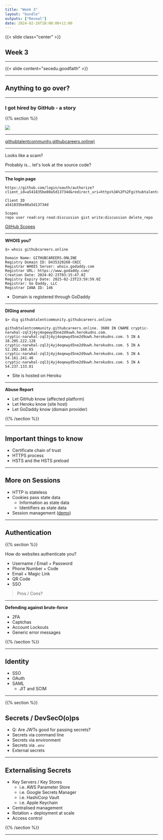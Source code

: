 ```yaml
---
title: "Week 3"
layout: "bundle"
outputs: ["Reveal"]
date: 2024-02-26T10:00:00+11:00
---
```


{{< slide class="center" >}}

## Week 3

---

{{< slide content="secedu.goodfaith" >}}

---

## Anything to go over?

---

### I got hired by GitHub - a story

{{% section %}}

![](scam-github1.png)

---

[githubtalentcommunity.githubcareers.online)](./scam-github.html)

---

Looks like a scam?

Probably is... let's look at the source code?

---

**The login page**

```
https://github.com/login/oauth/authorize?client_id=a541835be80a5d13734d&redirect_uri=https%3A%2F%2Fgithubtalentcommunity.githubcareers.online%2Fauth%2Fcallback&scope=repo+user+read%3Aorg+read%3Adiscussion+gist+write%3Adiscussion+delete_repo"
```

```
Client ID
a541835be80a5d13734d

Scopes
repo user read:org read:discussion gist write:discussion delete_repo
```

[GitHub Scopes](https://docs.github.com/en/apps/oauth-apps/building-oauth-apps/scopes-for-oauth-apps)

---

**WHOIS you?**

```
$> whois githubcareers.online

Domain Name: GITHUBCAREERS.ONLINE
Registry Domain ID: D435320268-CNIC
Registrar WHOIS Server: whois.godaddy.com
Registrar URL: https://www.godaddy.com/
Creation Date: 2024-02-23T03:15:47.0Z
Registry Expiry Date: 2025-02-23T23:59:59.0Z
Registrar: Go Daddy, LLC
Registrar IANA ID: 146
```

* Domain is registered through GoDaddy

---

**DIGing around**

```
$> dig githubtalentcommunity.githubcareers.online

githubtalentcommunity.githubcareers.online. 3600 IN CNAME cryptic-narwhal-zql3j4yj4oqewyd5ne2d9uwh.herokudns.com.
cryptic-narwhal-zql3j4yj4oqewyd5ne2d9uwh.herokudns.com.	5 IN A 18.205.222.128
cryptic-narwhal-zql3j4yj4oqewyd5ne2d9uwh.herokudns.com.	5 IN A 52.202.168.65
cryptic-narwhal-zql3j4yj4oqewyd5ne2d9uwh.herokudns.com.	5 IN A 54.161.241.46
cryptic-narwhal-zql3j4yj4oqewyd5ne2d9uwh.herokudns.com.	5 IN A 54.237.133.81
```

* Site is hosted on Heroku

---

**Abuse Report**

* Let GitHub know (affected platform)
* Let Heroku know (site host)
* Let GoDaddy know (domain provider)

{{% /section %}}

---

## Important things to know

* Certificate chain of trust
* HTTPS process
* HSTS and the HSTS preload

---

## More on Sessions

* HTTP is stateless
* Cookies pass state data
  * Information as state data
  * Identifiers as state data
* Session management ([demo](https://github.com/featherbear/demo-broken-session-management))

---

## Authentication

{{% section %}}

How do websites authenticate you?

* Username / Email + Password
* Phone Number + Code
* Email + Magic Link
* QR Code
* SSO

> Pros / Cons?

---

**Defending against brute-force**

* 2FA
* Captchas
* Account Lockouts
* Generic error messages

{{% /section %}}

---

## Identity

* SSO
* OAuth
* SAML
  * JIT and SCIM

---

{{% section %}}

## Secrets / DevSecO(o)ps

* Q: Are JWTs good for passing secrets?
* Secrets via command line
* Secrets via environment
* Secrets via `.env`
* External secrets

---

## Externalising Secrets

* Key Servers / Key Stores
  * i.e. AWS Parameter Store
  * i.e. Google Secrets Manager
  * i.e. HashiCorp Vault
  * i.e. Apple Keychain
* Centralised management
* Rotation + deployment at scale
* Access control

{{% /section %}}

---

<!-- 

# Let's make an app

---

# Scripting

https://featherbear.cc/tutoring-unsw-23t1-cs6443/week3/#/7

-->
